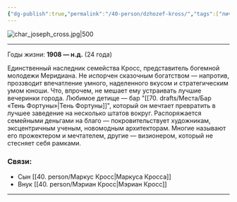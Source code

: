 ```yaml
---
{"dg-publish":true,"permalink":"/40-person/dzhozef-kross/","tags":["личность/кросс"]}
---
```


![char_joseph_cross.jpg|500](/img/user/90.%20files/char_joseph_cross.jpg)
***
Годы жизни: **1908 — н.д.** (24 года)

Единственный наследник семейства Кросс, представитель богемной молодежи Меридиана. Не испорчен сказочным богатством — напротив, проззводит впечатление умного, наделенного вкусом и стратегическим умом юноши. Что, впрочем, не мешает ему устраивать лучшие вечеринки города. Любимое детище — бар "[[70. drafts/Места/Бар «Тень Фортуны»\|Тень Фортуны]]", который он мечтает превратить в лучшее заведение на несколько штатов вокруг. Распоряжается семейными деньгами на благо — покровительствует художникам, эксцентричным ученым, новомодным архитекторам. Многие называют его прожектером и мечтателем, другие — визионером, который не стесняет себя рамками. 
### Связи: 
- Сын [[40. person/Маркус Кросс\|Маркуса Кросса]]
- Внук [[40. person/Мэриан Кросс\|Мэриан Кросс]]


***
